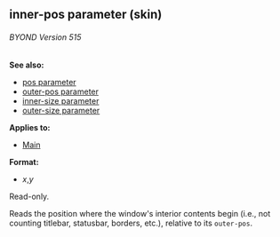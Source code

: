 ## inner-pos parameter (skin) 
###### BYOND Version 515
**See also:**
*   [pos parameter](/%7Bskin%7D/param/pos)
*   [outer-pos parameter](/%7Bskin%7D/param/outer-pos)
*   [inner-size parameter](/%7Bskin%7D/param/inner-size)
*   [outer-size parameter](/%7Bskin%7D/param/outer-size)
<!-- -->
**Applies to:**
*   [Main](/%7Bskin%7D/control/main)
<!-- -->
**Format:**
*   *x*,*y*


Read-only. 

Reads the position where the window\'s
interior contents begin (i.e., not counting titlebar, statusbar,
borders, etc.), relative to its `outer-pos`.